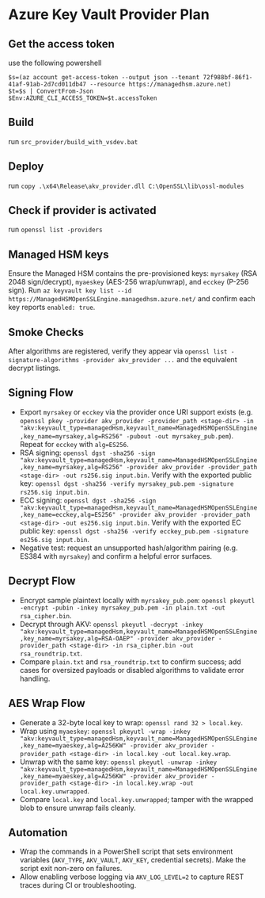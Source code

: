 # Azure Key Vault Provider Plan

## Get the access token
use the following powershell
```
$s=(az account get-access-token --output json --tenant 72f988bf-86f1-41af-91ab-2d7cd011db47 --resource https://managedhsm.azure.net)
$t=$s | ConvertFrom-Json
$Env:AZURE_CLI_ACCESS_TOKEN=$t.accessToken
```
## Build 
run `src_provider/build_with_vsdev.bat`

## Deploy
run `copy .\x64\Release\akv_provider.dll C:\OpenSSL\lib\ossl-modules`

## Check if provider is activated
run `openssl list -providers`

## Managed HSM keys
Ensure the Managed HSM contains the pre-provisioned keys: `myrsakey` (RSA 2048 sign/decrypt), `myaeskey` (AES-256 wrap/unwrap), and `ecckey` (P-256 sign). Run `az keyvault key list --id https://ManagedHSMOpenSSLEngine.managedhsm.azure.net/` and confirm each key reports `enabled: true`.

## Smoke Checks
After algorithms are registered, verify they appear via `openssl list -signature-algorithms -provider akv_provider ...` and the equivalent decrypt listings.

## Signing Flow
- Export `myrsakey` or `ecckey` via the provider once URI support exists (e.g. `openssl pkey -provider akv_provider -provider_path <stage-dir> -in "akv:keyvault_type=managedHsm,keyvault_name=ManagedHSMOpenSSLEngine,key_name=myrsakey,alg=RS256" -pubout -out myrsakey_pub.pem`). Repeat for `ecckey` with `alg=ES256`.
- RSA signing: `openssl dgst -sha256 -sign "akv:keyvault_type=managedHsm,keyvault_name=ManagedHSMOpenSSLEngine,key_name=myrsakey,alg=RS256" -provider akv_provider -provider_path <stage-dir> -out rs256.sig input.bin`. Verify with the exported public key: `openssl dgst -sha256 -verify myrsakey_pub.pem -signature rs256.sig input.bin`.
- ECC signing: `openssl dgst -sha256 -sign "akv:keyvault_type=managedHsm,keyvault_name=ManagedHSMOpenSSLEngine,key_name=ecckey,alg=ES256" -provider akv_provider -provider_path <stage-dir> -out es256.sig input.bin`. Verify with the exported EC public key: `openssl dgst -sha256 -verify ecckey_pub.pem -signature es256.sig input.bin`.
- Negative test: request an unsupported hash/algorithm pairing (e.g. ES384 with `myrsakey`) and confirm a helpful error surfaces.

## Decrypt Flow
- Encrypt sample plaintext locally with `myrsakey_pub.pem`: `openssl pkeyutl -encrypt -pubin -inkey myrsakey_pub.pem -in plain.txt -out rsa_cipher.bin`.
- Decrypt through AKV: `openssl pkeyutl -decrypt -inkey "akv:keyvault_type=managedHsm,keyvault_name=ManagedHSMOpenSSLEngine,key_name=myrsakey,alg=RSA-OAEP" -provider akv_provider -provider_path <stage-dir> -in rsa_cipher.bin -out rsa_roundtrip.txt`.
- Compare `plain.txt` and `rsa_roundtrip.txt` to confirm success; add cases for oversized payloads or disabled algorithms to validate error handling.

## AES Wrap Flow
- Generate a 32-byte local key to wrap: `openssl rand 32 > local.key`.
- Wrap using `myaeskey`: `openssl pkeyutl -wrap -inkey "akv:keyvault_type=managedHsm,keyvault_name=ManagedHSMOpenSSLEngine,key_name=myaeskey,alg=A256KW" -provider akv_provider -provider_path <stage-dir> -in local.key -out local.key.wrap`.
- Unwrap with the same key: `openssl pkeyutl -unwrap -inkey "akv:keyvault_type=managedHsm,keyvault_name=ManagedHSMOpenSSLEngine,key_name=myaeskey,alg=A256KW" -provider akv_provider -provider_path <stage-dir> -in local.key.wrap -out local.key.unwrapped`.
- Compare `local.key` and `local.key.unwrapped`; tamper with the wrapped blob to ensure unwrap fails cleanly.

## Automation
- Wrap the commands in a PowerShell script that sets environment variables (`AKV_TYPE`, `AKV_VAULT`, `AKV_KEY`, credential secrets). Make the script exit non-zero on failures.
- Allow enabling verbose logging via `AKV_LOG_LEVEL=2` to capture REST traces during CI or troubleshooting.
